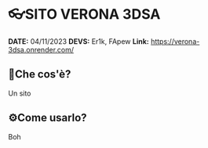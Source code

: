 # **👓SITO VERONA 3DSA**

**DATE:** 04/11/2023
**DEVS:** Er1k, FApew
**Link:** <https://verona-3dsa.onrender.com/>

**🤔Che cos'è?**
---
Un sito

**⚙Come usarlo?**
---
Boh
 
 
 



